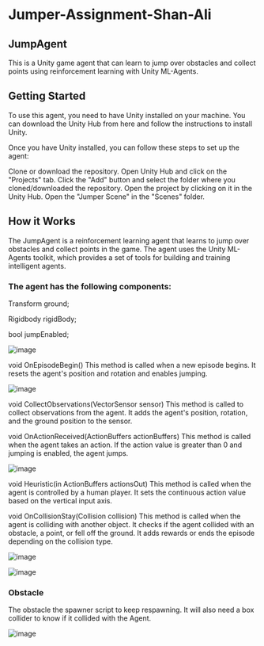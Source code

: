 # Jumper-Assignment-Shan-Ali

## JumpAgent
This is a Unity game agent that can learn to jump over obstacles and collect points using reinforcement learning with Unity ML-Agents.

## Getting Started
To use this agent, you need to have Unity installed on your machine. You can download the Unity Hub from here and follow the instructions to install Unity.

Once you have Unity installed, you can follow these steps to set up the agent:

Clone or download the repository.
Open Unity Hub and click on the "Projects" tab.
Click the "Add" button and select the folder where you cloned/downloaded the repository.
Open the project by clicking on it in the Unity Hub.
Open the "Jumper Scene" in the "Scenes" folder.

## How it Works
The JumpAgent is a reinforcement learning agent that learns to jump over obstacles and collect points in the game. The agent uses the Unity ML-Agents toolkit, which provides a set of tools for building and training intelligent agents.

### The agent has the following components:

Transform ground;

Rigidbody rigidBody;

bool jumpEnabled;

![image](https://user-images.githubusercontent.com/60844044/235786322-90ff7e65-f0dd-4745-99b5-df9b2bd841a6.png)


void OnEpisodeBegin()
This method is called when a new episode begins. It resets the agent's position and rotation and enables jumping.

![image](https://user-images.githubusercontent.com/60844044/235786700-ec04a5d3-c627-4912-a042-1114bd9fea1e.png)


void CollectObservations(VectorSensor sensor)
This method is called to collect observations from the agent. It adds the agent's position, rotation, and the ground position to the sensor.

void OnActionReceived(ActionBuffers actionBuffers)
This method is called when the agent takes an action. If the action value is greater than 0 and jumping is enabled, the agent jumps.

![image](https://user-images.githubusercontent.com/60844044/235786770-fdc1d89a-5894-4c01-b223-5cbac7bfbaef.png)


void Heuristic(in ActionBuffers actionsOut)
This method is called when the agent is controlled by a human player. It sets the continuous action value based on the vertical input axis.

void OnCollisionStay(Collision collision)
This method is called when the agent is colliding with another object. It checks if the agent collided with an obstacle, a point, or fell off the ground. It adds rewards or ends the episode depending on the collision type.

![image](https://user-images.githubusercontent.com/60844044/235786958-08539242-ceef-4481-a28a-ece433ca2a74.png)

![image](https://user-images.githubusercontent.com/60844044/235789319-7af72372-d443-4936-ac2c-697a4368a173.png)


### Obstacle
The obstacle the spawner script to keep respawning. It will also need a box collider to know if it collided with the Agent.

![image](https://user-images.githubusercontent.com/60844044/235788771-b334f8aa-5305-420d-afe6-b829a3dc377f.png)

